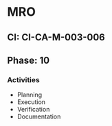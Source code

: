 # MRO

## CI: CI-CA-M-003-006
## Phase: 10

### Activities
- Planning
- Execution
- Verification
- Documentation
